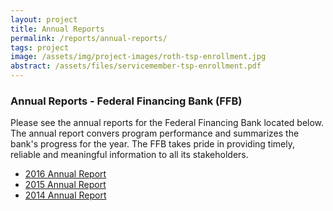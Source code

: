 ```yaml
---
layout: project
title: Annual Reports
permalink: /reports/annual-reports/
tags: project
image: /assets/img/project-images/roth-tsp-enrollment.jpg
abstract: /assets/files/servicemember-tsp-enrollment.pdf
---
```


### Annual Reports - Federal Financing Bank (FFB)

Please see the annual reports for the Federal Financing Bank located below. The annual report convers program performance and summarizes the bank's progress for the year. The FFB takes pride in providing timely, reliable and meaningful information to all its stakeholders.

 - [2016 Annual Report]({{site.baseurl}}/assets/files/annualreport2016.pdf)
 - [2015 Annual Report]({{site.baseurl}}/assets/files/annualreport2015.pdf)
 - [2014 Annual Report]({{site.baseurl}}/assets/files/annualreport2014.pdf)

